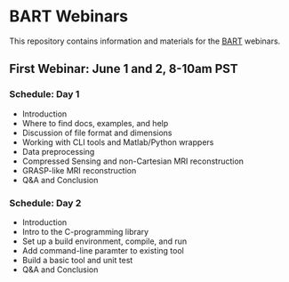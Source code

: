 # BART Webinars 

This repository contains information and materials for the [BART](http://mrirecon.github.io/bart) webinars.

## First Webinar: June 1 and 2, 8-10am PST

### Schedule: Day 1
- Introduction
- Where to find docs, examples, and help
- Discussion of file format and dimensions  
- Working with CLI tools and Matlab/Python wrappers  
- Data preprocessing  
- Compressed Sensing and non-Cartesian MRI reconstruction  
- GRASP-like MRI reconstruction  
- Q&A and Conclusion

### Schedule: Day 2
- Introduction  
- Intro to the C-programming library
- Set up a build environment, compile, and run
- Add command-line paramter to existing tool
- Build a basic tool and unit test
- Q&A and Conclusion
